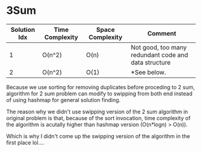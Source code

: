 # 3Sum

| Solution Idx | Time Complexity | Space Complexity | Comment                                              |
| ------------ | --------------- | ---------------- | ---------------------------------------------------- |
| 1            | O(n^2)          | O(n)             | Not good, too many redundant code and data structure |
| 2            | O(n^2)          | O(1)             | \*See below.                                         |

Because we use sorting for removing duplicates before proceding to 2 sum, algorithm
for 2 sum problem can modify to swipping from both end instead of using hashmap
for general solution finding.

The reason why we didn't use swipping version of the 2 sum algorithm in original
problem is that, because of the sort invocation, time complexity of the algorithm
is acutally higher than hashmap version (O(n\*logn) > O(n)).

Which is why I didn't come up the swipping version of the algorithm in the first
place lol....
